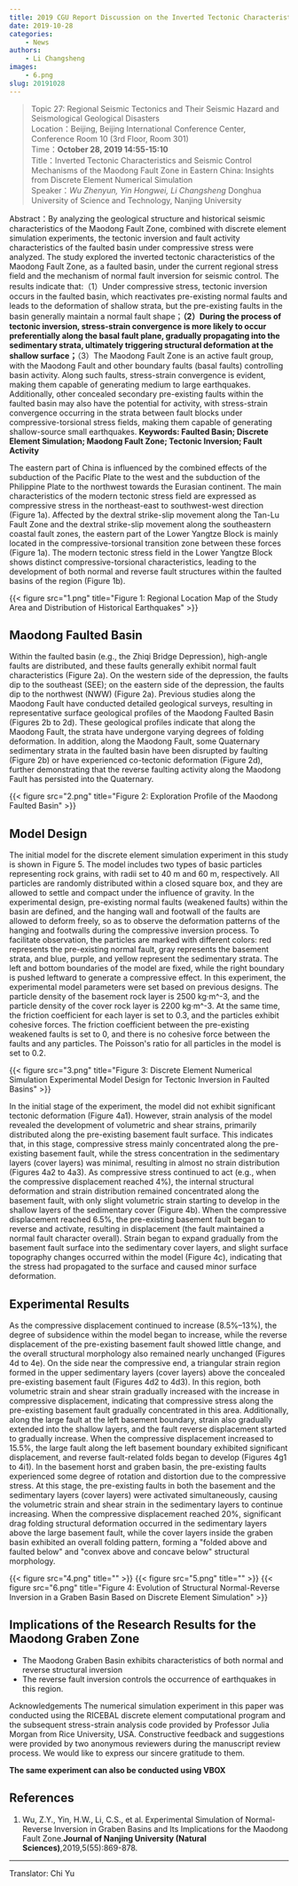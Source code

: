 ```yaml
---
title: 2019 CGU Report Discussion on the Inverted Tectonic Characteristics and Seismic Control Mechanisms of the Maodong Fault Zone in Eastern China
date: 2019-10-28
categories:
    - News
authors:
    - Li Changsheng
images:
    - 6.png
slug: 20191028
---
```


> Topic 27: Regional Seismic Tectonics and Their Seismic Hazard and Seismological Geological Disasters  
> Location：Beijing, Beijing International Conference Center, Conference Room 10 (3rd Floor, Room 301)  
> Time：**October 28, 2019 14:55-15:10**  
> Title：Inverted Tectonic Characteristics and Seismic Control Mechanisms of the Maodong Fault Zone in Eastern China: Insights from Discrete Element Numerical Simulation  
> Speaker：*Wu Zhenyun, Yin Hongwei, Li Changsheng* Donghua University of Science and Technology, Nanjing University  


Abstract：By analyzing the geological structure and historical seismic characteristics of the Maodong Fault Zone, combined with discrete element simulation experiments, the tectonic inversion and fault activity characteristics of the faulted basin under compressive stress were analyzed. The study explored the inverted tectonic characteristics of the Maodong Fault Zone, as a faulted basin, under the current regional stress field and the mechanism of normal fault inversion for seismic control. The results indicate that:（1）Under compressive stress, tectonic inversion occurs in the faulted basin, which reactivates pre-existing normal faults and leads to the deformation of shallow strata, but the pre-existing faults in the basin generally maintain a normal fault shape；**（2）During the process of tectonic inversion, stress-strain convergence is more likely to occur preferentially along the basal fault plane, gradually propagating into the sedimentary strata, ultimately triggering structural deformation at the shallow surface；**（3）The Maodong Fault Zone is an active fault group, with the Maodong Fault and other boundary faults (basal faults) controlling basin activity. Along such faults, stress-strain convergence is evident, making them capable of generating medium to large earthquakes. Additionally, other concealed secondary pre-existing faults within the faulted basin may also have the potential for activity, with stress-strain convergence occurring in the strata between fault blocks under compressive-torsional stress fields, making them capable of generating shallow-source small earthquakes.
**Keywords: Faulted Basin; Discrete Element Simulation; Maodong Fault Zone; Tectonic Inversion; Fault Activity**



The eastern part of China is influenced by the combined effects of the subduction of the Pacific Plate to the west and the subduction of the Philippine Plate to the northwest towards the Eurasian continent. The main characteristics of the modern tectonic stress field are expressed as compressive stress in the northeast-east to southwest-west direction (Figure 1a). Affected by the dextral strike-slip movement along the Tan-Lu Fault Zone and the dextral strike-slip movement along the southeastern coastal fault zones, the eastern part of the Lower Yangtze Block is mainly located in the compressive-torsional transition zone between these forces (Figure 1a). The modern tectonic stress field in the Lower Yangtze Block shows distinct compressive-torsional characteristics, leading to the development of both normal and reverse fault structures within the faulted basins of the region (Figure 1b).


{{< figure src="1.png" title="Figure 1: Regional Location Map of the Study Area and Distribution of Historical Earthquakes"  >}}

## Maodong Faulted Basin

Within the faulted basin (e.g., the Zhiqi Bridge Depression), high-angle faults are distributed, and these faults generally exhibit normal fault characteristics (Figure 2a). On the western side of the depression, the faults dip to the southeast (SEE); on the eastern side of the depression, the faults dip to the northwest (NWW) (Figure 2a). Previous studies along the Maodong Fault have conducted detailed geological surveys, resulting in representative surface geological profiles of the Maodong Faulted Basin (Figures 2b to 2d). These geological profiles indicate that along the Maodong Fault, the strata have undergone varying degrees of folding deformation. In addition, along the Maodong Fault, some Quaternary sedimentary strata in the faulted basin have been disrupted by faulting (Figure 2b) or have experienced co-tectonic deformation (Figure 2d), further demonstrating that the reverse faulting activity along the Maodong Fault has persisted into the Quaternary.


{{< figure src="2.png" title="Figure 2: Exploration Profile of the Maodong Faulted Basin"  >}}

## Model Design

The initial model for the discrete element simulation experiment in this study is shown in Figure 5. The model includes two types of basic particles representing rock grains, with radii set to 40 m and 60 m, respectively. All particles are randomly distributed within a closed square box, and they are allowed to settle and compact under the influence of gravity. In the experimental design, pre-existing normal faults (weakened faults) within the basin are defined, and the hanging wall and footwall of the faults are allowed to deform freely, so as to observe the deformation patterns of the hanging and footwalls during the compressive inversion process. To facilitate observation, the particles are marked with different colors: red represents the pre-existing normal fault, gray represents the basement strata, and blue, purple, and yellow represent the sedimentary strata. The left and bottom boundaries of the model are fixed, while the right boundary is pushed leftward to generate a compressive effect.
In this experiment, the experimental model parameters were set based on previous designs. The particle density of the basement rock layer is 2500 kg·m^-3, and the particle density of the cover rock layer is 2200 kg·m^-3. At the same time, the friction coefficient for each layer is set to 0.3, and the particles exhibit cohesive forces. The friction coefficient between the pre-existing weakened faults is set to 0, and there is no cohesive force between the faults and any particles. The Poisson's ratio for all particles in the model is set to 0.2.

{{< figure src="3.png" title="Figure 3: Discrete Element Numerical Simulation Experimental Model Design for Tectonic Inversion in Faulted Basins"  >}}

In the initial stage of the experiment, the model did not exhibit significant tectonic deformation (Figure 4a1). However, strain analysis of the model revealed the development of volumetric and shear strains, primarily distributed along the pre-existing basement fault surface. This indicates that, in this stage, compressive stress mainly concentrated along the pre-existing basement fault, while the stress concentration in the sedimentary layers (cover layers) was minimal, resulting in almost no strain distribution (Figures 4a2 to 4a3). As compressive stress continued to act (e.g., when the compressive displacement reached 4%), the internal structural deformation and strain distribution remained concentrated along the basement fault, with only slight volumetric strain starting to develop in the shallow layers of the sedimentary cover (Figure 4b). When the compressive displacement reached 6.5%, the pre-existing basement fault began to reverse and activate, resulting in displacement (the fault maintained a normal fault character overall). Strain began to expand gradually from the basement fault surface into the sedimentary cover layers, and slight surface topography changes occurred within the model (Figure 4c), indicating that the stress had propagated to the surface and caused minor surface deformation.

## Experimental Results

As the compressive displacement continued to increase (8.5%–13%), the degree of subsidence within the model began to increase, while the reverse displacement of the pre-existing basement fault showed little change, and the overall structural morphology also remained nearly unchanged (Figures 4d to 4e). On the side near the compressive end, a triangular strain region formed in the upper sedimentary layers (cover layers) above the concealed pre-existing basement fault (Figures 4d2 to 4d3). In this region, both volumetric strain and shear strain gradually increased with the increase in compressive displacement, indicating that compressive stress along the pre-existing basement fault gradually concentrated in this area. Additionally, along the large fault at the left basement boundary, strain also gradually extended into the shallow layers, and the fault reverse displacement started to gradually increase.
When the compressive displacement increased to 15.5%, the large fault along the left basement boundary exhibited significant displacement, and reverse fault-related folds began to develop (Figures 4g1 to 4i1). In the basement horst and graben basin, the pre-existing faults experienced some degree of rotation and distortion due to the compressive stress. At this stage, the pre-existing faults in both the basement and the sedimentary layers (cover layers) were activated simultaneously, causing the volumetric strain and shear strain in the sedimentary layers to continue increasing. When the compressive displacement reached 20%, significant drag folding structural deformation occurred in the sedimentary layers above the large basement fault, while the cover layers inside the graben basin exhibited an overall folding pattern, forming a "folded above and faulted below" and "convex above and concave below" structural morphology.



{{< figure src="4.png" title=""  >}}
{{< figure src="5.png" title=""  >}}
{{< figure src="6.png" title="Figure 4: Evolution of Structural Normal-Reverse Inversion in a Graben Basin Based on Discrete Element Simulation"  >}}

## Implications of the Research Results for the Maodong Graben Zone

- The Maodong Graben Basin exhibits characteristics of both normal and reverse structural inversion  
- The reverse fault inversion controls the occurrence of earthquakes in this region.  

Acknowledgements  The numerical simulation experiment in this paper was conducted using the RICEBAL discrete element computational program and the subsequent stress-strain analysis code provided by Professor Julia Morgan from Rice University, USA. Constructive feedback and suggestions were provided by two anonymous reviewers during the manuscript review process. We would like to express our sincere gratitude to them.

**The same experiment can also be conducted using VBOX**

## References

1. Wu, Z.Y., Yin, H.W., Li, C.S., et al. Experimental Simulation of Normal-Reverse Inversion in Graben Basins and Its Implications for the Maodong Fault Zone.**Journal of Nanjing University (Natural Sciences)**,2019,5(55):869-878.

---

Translator: Chi Yu
